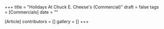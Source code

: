 +++
title = "Holidays At Chuck E. Cheese's (Commercial)"
draft = false
tags = [Commercials]
date = ""

[Article]
contributors = []
gallery = []
+++